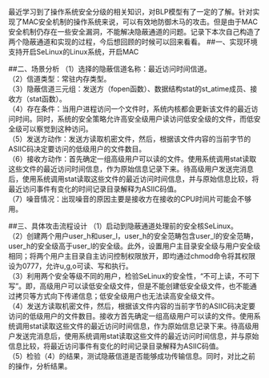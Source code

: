 最近学习到了操作系统安全分级的相关知识，对BLP模型有了一定的了解。针对实现了MAC安全机制的操作系统来说，可以有效地防御木马的攻击。但是由于MAC安全机制仍存在一些安全漏洞，不能解决隐蔽通道的问题。记录下本次自己构造了两个隐蔽通道和实现的过程，今后想回顾的时候可以回来看看。
##一、实现环境
支持开启SeLinux的Linux系统，开启MAC


##二、场景分析
（1）选择的隐蔽信道名称：最近访问时间信道。  
（2）信道类型：常驻内存类型。  
（3）隐蔽信道三元组：发送方（fopen函数）、数据结构stat的st_atime成员、接收方（stat函数）。  
（4）存在条件：当用户进程访问一个文件时，系统内核都会更新该文件的最近访问时间。同时，系统的安全策略允许高安全级用户读访问低安全级的文件，而低安全级可以察觉到这种访问。  
（5）发送方动作：发送方读取机密文件，然后，根据该文件内容的当前字节的ASIIC码决定要访问的低级用户的文件数目。  
（6）接收方动作：首先确定一组高级用户可以读的文件。使用系统调用stat读取这些文件的最近访问时间信息，作为原始信息记录下来。待高级用户发送完消息后，使用系统调用stat读取这些文件的最近访问时间信息，并与原始信息比较，将最近访问事件有变化的时间记录目录解释为ASIIC码值。  
（7）噪音情况：出现噪音的原因主要是接收方在接收的CPU时间片可能会不够用。  
  

##三、具体攻击流程设计
（1）启动到隐蔽通道处理前的安全核SeLinux。  
（2）创建两个用户user\_h和user\_l，user_h的安全范畴包含user\_l的安全范畴，user\_h的安全级高于user\_l的安全级。此外，设置用户主目录安全级与用户安全级相同；将两个用户主目录自主访问控制权限放开，即均通过chmod命令将其权限设为0777，允许u,g,o可读、写和执行。    
（3）利用两个安全等级不同的用户，检验SeLinux的安全性，“不可上读，不可下写”。即，高级用户可以读低安全级文件，但是不能创建低安全级文件，也不能通过拷贝等方式向下传递信息；低安全级用户也无法读高安全级文件。    
（4）发送方读取机密文件，然后，根据该文件内容的当前字节的ASIIC码决定要访问的低级用户的文件数目。接收方首先确定一组高级用户可以读的文件。使用系统调用stat读取这些文件的最近访问时间信息，作为原始信息记录下来。待高级用户发送完消息后，使用系统调用stat读取这些文件的最近访问时间信息，并与原始信息比较，将最近访问事件有变化的时间记录目录解释为ASIIC码值。  
（5）检验（4）的结果，测试隐蔽信道是否能够成功传输信息。同时，对比之前的操作，分析结果。
 

